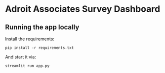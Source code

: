 # Adroit Associates Survey Dashboard

## Running the app locally

Install the requirements:

```
pip install -r requirements.txt
```

And start it via:

```
streamlit run app.py 
```
